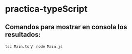 # practica-typeScript

## Comandos para mostrar en consola los resultados:
``` tsc Main.ts ```
y
``` node Main.js```
